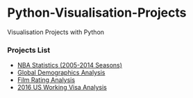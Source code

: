 # Python-Visualisation-Projects
Visualisation Projects with Python

### Projects List
* [NBA Statistics (2005-2014 Seasons)](https://github.com/DaheeMATTANA/Python-Visualisation-Projects/tree/main/NBA%20Analysis)
* [Global Demographics Analysis](https://github.com/DaheeMATTANA/Python-Visualisation-Projects/tree/main/Global%20Demographics%20Analysis)
* [Film Rating Analysis](https://github.com/DaheeMATTANA/Python-Visualisation-Projects/tree/main/Film%20Rating%20Analysis)
* [2016 US Working Visa Analysis](https://github.com/DaheeMATTANA/Python-Visualisation-Projects/tree/main/2016%20US%20Working%20Visa%20Analysis)

